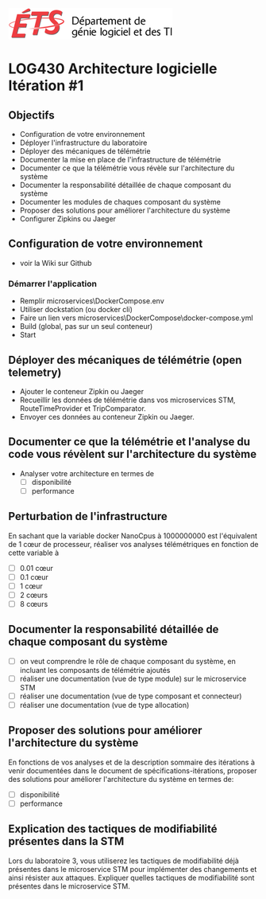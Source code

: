 ![log](../doc/assets/logo-logti.png)

# LOG430 Architecture logicielle Itération #1

## Objectifs
- Configuration de votre environnement
- Déployer l'infrastructure du laboratoire
- Déployer des mécaniques de télémétrie
- Documenter la mise en place de l'infrastructure de télémétrie
- Documenter ce que la télémétrie vous révèle sur l'architecture du système
- Documenter la responsabilité détaillée de chaque composant du système
- Documenter les modules de chaques composant du système
- Proposer des solutions pour améliorer l'architecture du système
- Configurer Zipkins ou Jaeger

## Configuration de votre environnement

- voir la Wiki sur Github

### Démarrer l'application

- Remplir microservices\DockerCompose\.env
- Utiliser dockstation (ou docker cli)
- Faire un lien vers microservices\DockerCompose\docker-compose.yml
- Build (global, pas sur un seul conteneur)
- Start
    
## Déployer des mécaniques de télémétrie (open telemetry)
- Ajouter le conteneur Zipkin ou Jaeger
- Recueillir les données de télémétrie dans vos microservices STM, RouteTimeProvider et TripComparator.
- Envoyer ces données au conteneur Zipkin ou Jaeger.
  
## Documenter ce que la télémétrie et l'analyse du code vous révèlent sur l'architecture du système
- Analyser votre architecture en termes de 
  - [ ] disponibilité
  - [ ] performance

## Perturbation de l'infrastructure
En sachant que la variable docker NanoCpus à 1000000000 est l'équivalent de 1 cœur de processeur, réaliser vos analyses télémétriques en fonction de cette variable à
- [ ] 0.01 cœur
- [ ] 0.1 cœur
- [ ] 1 cœur
- [ ] 2 cœurs
- [ ] 8 cœurs

## Documenter la responsabilité détaillée de chaque composant du système

- [ ] on veut comprendre le rôle de chaque composant du système, en incluant les composants de télémétrie ajoutés
- [ ] réaliser une documentation (vue de type module) sur le microservice STM
- [ ] réaliser une documentation (vue de type composant et connecteur)
- [ ] réaliser une documentation (vue de type allocation)

## Proposer des solutions pour améliorer l'architecture du système

En fonctions de vos analyses et de la description sommaire des itérations à venir documentées dans le document de spécifications-itérations, proposer des solutions pour améliorer l'architecture du système en termes de:
- [ ] disponibilité
- [ ] performance

## Explication des tactiques de modifiabilité présentes dans la STM

Lors du laboratoire 3, vous utiliserez les tactiques de modifiabilité déjà présentes dans le microservice STM pour implémenter des changements et ainsi résister aux attaques. Expliquer quelles tactiques de modifiabilité sont présentes dans le microservice STM.
